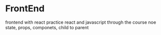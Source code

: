 # FrontEnd
frontend with react
practice react and javascript
through the course noe
state, props, componets, child to parent
